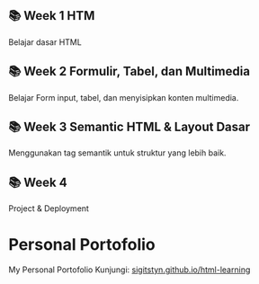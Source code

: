 ## 📚 Week 1 HTM
Belajar dasar HTML

## 📚 Week 2 Formulir, Tabel, dan Multimedia
Belajar Form input, tabel, dan menyisipkan konten multimedia.

## 📚 Week 3 Semantic HTML & Layout Dasar
Menggunakan tag semantik untuk struktur yang lebih baik.

## 📚 Week 4
Project & Deployment

# Personal Portofolio
My Personal Portofolio 
Kunjungi: [sigitstyn.github.io/html-learning](https://sigitstyn.github.io/html-learning//)

